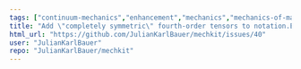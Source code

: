 ```yaml
---
tags: ["continuum-mechanics","enhancement","mechanics","mechanics-of-materials","python"]
title: "Add \"completely symmetric\" fourth-order tensors to notation.ExplicitConverter"
html_url: "https://github.com/JulianKarlBauer/mechkit/issues/40"
user: "JulianKarlBauer"
repo: "JulianKarlBauer/mechkit"
---
```


